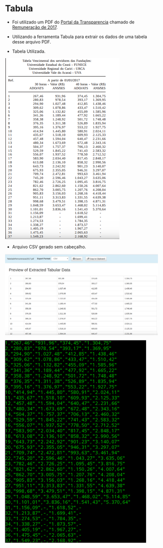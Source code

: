 # Tabula

- Foi utilizado um PDF do [Portal da Transparencia](http://transparencia.ce.gov.br/static/modelo-de-governanca/informacoes-servidores) chamado de [Remuneração de 2017](http://transparencia.ce.gov.br/CONTENT/DOCUMENTOS/1462_TabeladeRemunera%C3%A7%C3%A3o2017.pdf).

- Utilizando a ferramenta Tabula para extrair os dados de uma tabela desse arquivo PDF.

- Tabela Utilizada.  

![tabela de dados do PDF](tabela.png)

- Arquivo CSV gerado sem cabeçalho.  

![Tabela com os dados no formato CSV](tabela_csv.png)  

![Arquivo CSV](csv.png)
